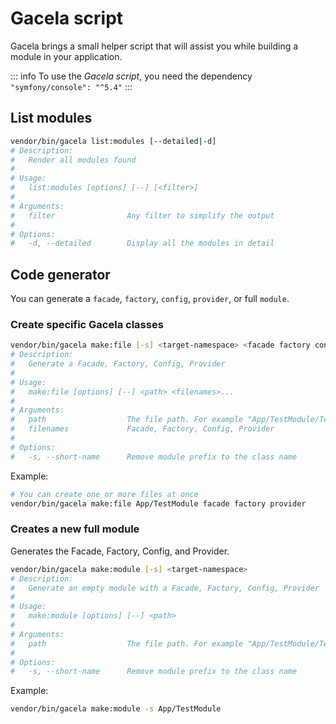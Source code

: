 # Gacela script

Gacela brings a small helper script that will assist you while building a module in your application.

::: info
To use the *Gacela script*, you need the dependency `"symfony/console": "^5.4"`
:::

## List modules

```bash
vendor/bin/gacela list:modules [--detailed|-d]
# Description:
#   Render all modules found
# 
# Usage:
#   list:modules [options] [--] [<filter>]
# 
# Arguments:
#   filter                Any filter to simplify the output
# 
# Options:
#   -d, --detailed        Display all the modules in detail
```

## Code generator

You can generate a `facade`, `factory`, `config`, `provider`, or full `module`.

### Create specific Gacela classes

```bash
vendor/bin/gacela make:file [-s] <target-namespace> <facade factory config provider>
# Description:
#   Generate a Facade, Factory, Config, Provider
# 
# Usage:
#   make:file [options] [--] <path> <filenames>...
# 
# Arguments:
#   path                  The file path. For example "App/TestModule/TestSubModule"
#   filenames             Facade, Factory, Config, Provider
# 
# Options:
#   -s, --short-name      Remove module prefix to the class name
```

Example:

```bash
# You can create one or more files at once
vendor/bin/gacela make:file App/TestModule facade factory provider
```

### Creates a new full module

Generates the Facade, Factory, Config, and Provider.

```bash
vendor/bin/gacela make:module [-s] <target-namespace>
# Description:
#   Generate an empty module with a Facade, Factory, Config, Provider
# 
# Usage:
#   make:module [options] [--] <path>
# 
# Arguments:
#   path                  The file path. For example "App/TestModule/TestSubModule"
# 
# Options:
#   -s, --short-name      Remove module prefix to the class name
```

Example:

```bash
vendor/bin/gacela make:module -s App/TestModule
```